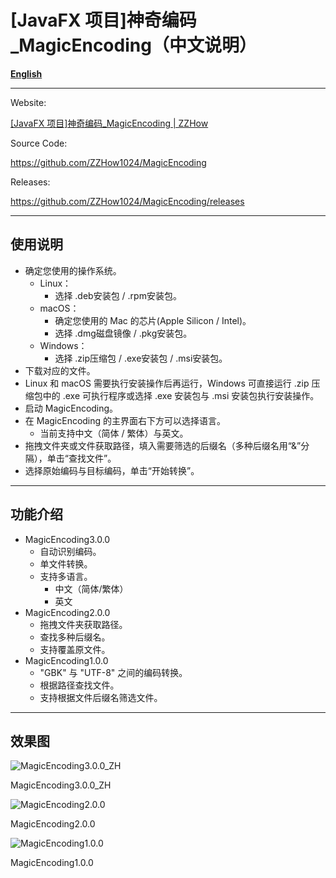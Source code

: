 # [JavaFX 项目]神奇编码_**MagicEncoding**（中文说明）

[**English**](README_EN.md)

---

Website:

[[JavaFX 项目]神奇编码_MagicEncoding | ZZHow](https://www.zzhow.com/MagicEncoding)

Source Code:

https://github.com/ZZHow1024/MagicEncoding

Releases:

https://github.com/ZZHow1024/MagicEncoding/releases

---

## 使用说明

- 确定您使用的操作系统。
    - Linux：
        - 选择 .deb安装包 / .rpm安装包。
    - macOS：
        - 确定您使用的 Mac 的芯片(Apple Silicon / Intel)。
        - 选择 .dmg磁盘镜像 / .pkg安装包。
    - Windows：
        - 选择 .zip压缩包 / .exe安装包 / .msi安装包。
- 下载对应的文件。
- Linux 和 macOS 需要执行安装操作后再运行，Windows 可直接运行 .zip 压缩包中的 .exe 可执行程序或选择 .exe 安装包与 .msi 安装包执行安装操作。
- 启动 MagicEncoding。
- 在 MagicEncoding 的主界面右下方可以选择语言。
    - 当前支持中文（简体 / 繁体）与英文。
- 拖拽文件夹或文件获取路径，填入需要筛选的后缀名（多种后缀名用“&”分隔），单击“查找文件”。
- 选择原始编码与目标编码，单击“开始转换”。

---

## 功能介绍

- MagicEncoding3.0.0
    - 自动识别编码。
    - 单文件转换。
    - 支持多语言。
        - 中文（简体/繁体）
        - 英文
- MagicEncoding2.0.0
    - 拖拽文件夹获取路径。
    - 查找多种后缀名。
    - 支持覆盖原文件。
- MagicEncoding1.0.0
    - "GBK" 与 "UTF-8" 之间的编码转换。
    - 根据路径查找文件。
    - 支持根据文件后缀名筛选文件。

---

## **效果图**

![MagicEncoding3.0.0_ZH](https://www.notion.so/image/https%3A%2F%2Fprod-files-secure.s3.us-west-2.amazonaws.com%2F4b165318-6383-451c-8845-110b786c9f0a%2F59e24efe-e112-48a3-8ca6-fa721270fca0%2FMagicEncoding3.0.0_ZH.png?table=block&id=63c5eb8e-9288-4418-a76b-627ee422a9c5&t=63c5eb8e-9288-4418-a76b-627ee422a9c5&width=1624&cache=v2)

MagicEncoding3.0.0_ZH

![MagicEncoding2.0.0](https://www.notion.so/image/https%3A%2F%2Fprod-files-secure.s3.us-west-2.amazonaws.com%2F4b165318-6383-451c-8845-110b786c9f0a%2Fcea3d468-2198-4819-a5c3-cb4f3f287dfa%2FMagicEncoding2.0.0.png?table=block&id=34817b71-f9d4-42b9-91e9-a477ad85b262&t=34817b71-f9d4-42b9-91e9-a477ad85b262&width=1624&cache=v2)

MagicEncoding2.0.0

![MagicEncoding1.0.0](https://www.notion.so/image/https%3A%2F%2Fprod-files-secure.s3.us-west-2.amazonaws.com%2F4b165318-6383-451c-8845-110b786c9f0a%2F94657332-79a5-4e54-b697-8979784a6da3%2FMagicEncoding1.0.0.png?table=block&id=c8dd391f-0e31-455c-8dc3-2b154b44605f&t=c8dd391f-0e31-455c-8dc3-2b154b44605f&width=1624&cache=v2)

MagicEncoding1.0.0
